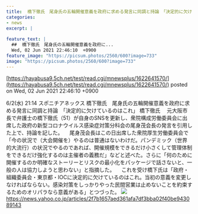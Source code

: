 ```yaml
---
title:  橋下徹氏　尾身氏の五輪開催意義を政府に求める発言に同調と持論　「決定的に欠けているのはこれ」  
categories:
- news
excerpt: |
  
feature_text: |
  ##  橋下徹氏　尾身氏の五輪開催意義を政府に...
  Wed, 02 Jun 2021 22:46:10  +0900
feature_image: "https://picsum.photos/2560/600?image=733"
image: "https://picsum.photos/2560/600?image=733"
---
```


[https://hayabusa9.5ch.net/test/read.cgi/mnewsplus/1622641570/](https://hayabusa9.5ch.net/test/read.cgi/mnewsplus/1622641570/)
posted on Wed, 02 Jun 2021 22:46:10  +0900

<!--more-->

6/2(水) 21:14 スポニチアネックス 橋下徹氏　尾身氏の五輪開催意義を政府に求める発言に同調と持論　「決定的に欠けているのはこれ」 橋下徹氏 　元大阪市長で弁護士の橋下徹氏（51）が自身のSNSを更新し、衆院構成労働委員会に出席した政府の新型コロナウイルス感染症対策分科会の尾身茂会長の発言を引用した上で、持論を記した。 　尾身茂会長はこの日出席した衆院厚生労働委員会で「今の状況で（大会開催を）やるのは普通はないわけだ。パンデミック（世界的大流行）の状況でやるのであれば、開催規模をできるだけ小さくして管理体制をできるだけ強化するのは主催者の義務だ」などと述べた。さらに「何のために開催するのか明確なストーリーとリスクの最小化をパッケージで話さないと、一般の人は協力しようと思わない」と指摘した。 　これを受け橋下氏は「政府・組織委員会・東京都・IOCに決定的に欠けているのはこれ。当初の意義を変更しなければならない。感染対策をしっかりやった民間営業は止めないことを約束するためのオリパラなら意義がある」とつづった。 ![](https://amd-pctr.c.yimg.jp/r/iwiz-amd/20210602-00000257-spnannex-000-5-view.jpg) https://news.yahoo.co.jp/articles/2f7b1657aed361afa7df3bba02f40be943089143
